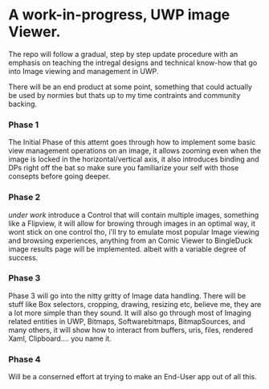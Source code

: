 # A work-in-progress, UWP image Viewer.

The repo will  follow a gradual, step by step update procedure with an emphasis on teaching the intregal designs and technical know-how 
that go into Image viewing and management in UWP.

There will be an end product at some point, something that could actually be used by normies but thats up to my time contraints
and community backing.



### Phase 1

The Initial Phase of this attemt goes through how to implement some basic view management operations on an image, it allows zooming even when the image is locked in the horizontal/vertical axis, it also introduces binding and DPs right off the bat so make sure you familiarize your self with those consepts before going deeper.


### Phase 2

*under work* introduce a Control that will contain multiple images, something like a Flipview, it will allow for browing through images in an optimal way, it wont stick on one control tho, i'll try to emulate most popular Image viewing and browsing experiences, anything from an Comic Viewer to BingleDuck image results page will be implemented. albeit with a variable degree of success. 
 
### Phase 3

Phase 3 will go into the nitty gritty of Image data handling.
There will be stuff like Box selectors, cropping, drawing, resizing etc, believe me, they are a lot more simple than they sound.
It will also go through most of Imaging related entities in UWP, Bitmaps, Softwarebitmaps, BitmapSources, and many others, it will show how to interact from buffers, uris, files, rendered Xaml, Clipboard.... you name it.


### Phase 4 
Will be a conserned effort at trying to make an End-User app out of all this.
